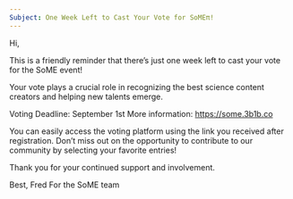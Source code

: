 ```yaml
---
Subject: One Week Left to Cast Your Vote for SoMEπ!
---
```


Hi,

This is a friendly reminder that there’s just one week left to cast your vote for the SoME event!

Your vote plays a crucial role in recognizing the best science content creators and helping new talents emerge.

Voting Deadline: September 1st
More information: https://some.3b1b.co

You can easily access the voting platform using the link you received after registration. Don’t miss out on the opportunity to contribute to our community by selecting your favorite entries!

Thank you for your continued support and involvement.

Best,
Fred
For the SoME team